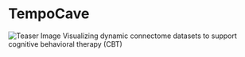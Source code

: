 # TempoCave

![Teaser Image](/READMEImage/teaser.PNG)
Visualizing dynamic connectome datasets to support cognitive behavioral therapy (CBT)
